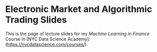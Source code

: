 # Electronic Market and Algorithmic Trading Slides

This is the page of lecture slides for my *Machine Learning in Finance* Course in [NYC Data Science Academy]:(https://nycdatascience.com/courses/).

[comment]: <> (https://nycdatascience.com/courses/machine-learning-in-finance/)
